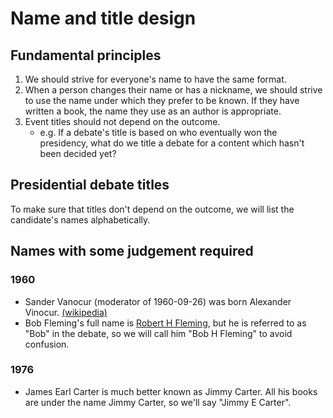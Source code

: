 # Name and title design

## Fundamental principles

1. We should strive for everyone's name to have the same format.
2. When a person changes their name or has a nickname, we should strive to use the name under which they prefer to be known.  If they have written a book, the name they use as an author is appropriate.
3. Event titles should not depend on the outcome.
    + e.g. If a debate's title is based on who eventually won the presidency, what do we title a debate for a content which hasn't been decided yet?

## Presidential debate titles

To make sure that titles don't depend on the outcome, we will list the candidate's names alphabetically.

## Names with some judgement required

### 1960

- Sander Vanocur (moderator of 1960-09-26) was born Alexander Vinocur. [(wikipedia)](https://en.wikipedia.org/wiki/Sander_Vanocur)
- Bob Fleming's full name is [Robert H Fleming](https://www.nytimes.com/1984/12/06/obituaries/robert-h-fleming-72-a-johnson-press-aide.html), but he is referred to as "Bob" in the debate, so we will call him "Bob H Fleming" to avoid confusion.

### 1976

- James Earl Carter is much better known as Jimmy Carter.  All his books are under the name Jimmy Carter, so we'll say "Jimmy E Carter".




